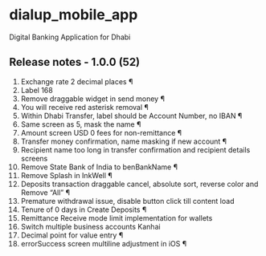 # dialup_mobile_app

Digital Banking Application for Dhabi

## Release notes - 1.0.0 (52)

1. Exchange rate 2 decimal places ¶
2. Label 168
3. Remove draggable widget in send money ¶
4. You will receive red asterisk removal ¶
5. Within Dhabi Transfer, label should be Account Number, no IBAN ¶
6. Same screen as 5, mask the name ¶
7. Amount screen USD 0 fees for non-remittance ¶
8. Transfer money confirmation, name masking if new account ¶
9. Recipient name too long in transfer confirmation and recipient details screens
10. Remove State Bank of India to benBankName ¶
11. Remove Splash in InkWell ¶
12. Deposits transaction draggable cancel, absolute sort, reverse color and Remove “All” ¶
13. Premature withdrawal issue, disable button click till content load
14. Tenure of 0 days in Create Deposits ¶
15. Remittance Receive mode limit implementation for wallets
16. Switch multiple business accounts Kanhai
17. Decimal point for value entry ¶
18. errorSuccess screen multiline adjustment in iOS ¶

